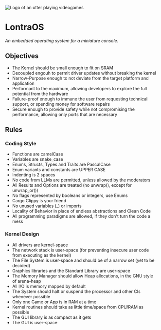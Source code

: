 ![Logo of an otter playing videogames](/assets/otter.jpg)
# LontraOS
_An embedded operating system for a miniature console._

## Objectives
- The Kernel should be small enough to fit on SRAM
- Decoupled engouh to permit driver updates without breaking the kernel
- Narrow-Purpose enough to not deviate from the target platform and application
- Performant to the maximum, allowing developers to explore the full potential from the hardware
- Failure-proof enough to immune the user from requesting technical support, or spending money for software repairs
- Secure enough to provide safety while not compromising the performance, allowing only ports that are necessary
## Rules
### Coding Style
- Functions are camelCase
- Variables are snake_case
- Enums, Structs, Types and Traits are PascalCase
- Enum variants and constants are UPPER CASE
- Indenting is 2 spaces
- No code from LLMs are permitted, unless allowed by the moderators
- All Results and Options are treated (no unwrap(), except for unwrap_or())
- No flags represented by booleans or integers, use Enums
- Cargo Clippy is your friend
- No unused variables (_) or imports
- Locality of Behavior in place of endless abstractions and Clean Code
- All programming paradigms are allowed, if they don't turn the code a mess
### Kernel Design
- All drivers are kernel-space
- The network stack is user-space (for preventing insecure user code from executing as the kernel)
- The File System is user-space and should be of a narrow set (yet to be decided)
- Graphics libraries and the Standard Library are user-space
- The Memory Manager should allow Heap allocations, in the GNU style of arena-heap
- All I/O is memory mapped by default
- The System should halt or suspend the processor and other CIs whenever possible
- Only one Game or App is in RAM at a time
- Kernel routines should take as little time/space from CPU/RAM as possible
- The GUI library is as compact as it gets
- The GUI is user-space
